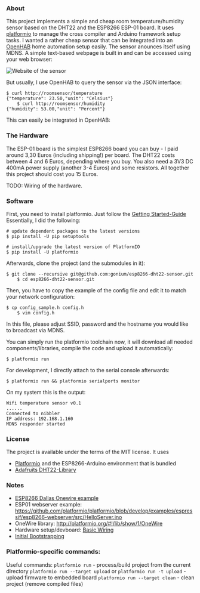 ### About

This project implements a simple and cheap room temperature/humidity sensor 
based on the DHT22 and the ESP8266 ESP-01 board. 
It uses [platformio](http://platformio.org) to manage the cross compiler and
Arduino framework setup tasks. I wanted a rather cheap sensor that can be integrated
into an [OpenHAB](http://openhab.org) home automation setup easily. The sensor
anounces itself using MDNS. A simple text-based webpage is built in and can be 
accessed using your web browser:

![Website of the sensor](https://raw.githubusercontent.com/gonium/esp8266-dht22-sensor/master/images/webbrowser.png)

But usually, I use OpenHAB to query the sensor via the JSON interface:

    $ curl http://roomsensor/temperature
    {"temperature": 23.50,"unit": "Celsius"}
		$ curl http://roomsensor/humidity
    {"humidity": 53.00,"unit": "Percent"}

This can easily be integrated in OpenHAB:

### The Hardware

The ESP-01 board is the simplest ESP8266 board you can buy - I paid around 3,30 
Euros (including shipping!) per board. The DHT22 costs between 4 and 6 Euros, 
depending where you buy. You also need a 3V3 DC 400mA power supply 
(another 3-4 Euros) and some resistors. All together this project should cost you 
15 Euros.

TODO: Wiring of the hardware.

### Software

First, you need to install platformio. Just follow the [Getting Started-Guide](http://platformio.org/#!/get-started)
Essentially, I did the following:

    # update dependent packages to the latest versions
    $ pip install -U pip setuptools

    # install/upgrade the latest version of PlatformIO
    $ pip install -U platformio

Afterwards, clone the project (and the submodules in it):

    $ git clone --recursive git@github.com:gonium/esp8266-dht22-sensor.git
		$ cd esp8266-dht22-sensor.git

Then, you have to copy the example of the config file and edit it to match 
your network configuration:

    $ cp config_sample.h config.h
		$ vim config.h

In this file, please adjust SSID, password and the hostname you would like to 
broadcast via MDNS.

You can simply run the platformio toolchain now, it will download all 
needed components/libraries, compile the code and upload it automatically:

    $ platformio run

For development, I directly attach to the serial console afterwards:

    $ platformio run && platformio serialports monitor

On my system this is the output:

    Wifi temperature sensor v0.1
    ......
    Connected to nibbler
    IP address: 192.168.1.160
    MDNS responder started

### License

The project is available under the terms of the MIT license. It uses 
 * [Platformio](http://platformio.org) and the ESP8266-Arduino
   environment that is bundled
 * [Adafruits DHT22-Library](https://github.com/adafruit/DHT-sensor-library)


### Notes

* [ESP8266 Dallas Onewire example](http://iot-playground.com/2-uncategorised/41-esp8266-ds18b20-temperature-sensor-arduino-ide)
* ESP01 webserver example: https://github.com/platformio/platformio/blob/develop/examples/espressif/esp8266-webserver/src/HelloServer.ino
* OneWire library: http://platformio.org/#!/lib/show/1/OneWire
* Hardware setup/devboard: [Basic Wiring](http://www.esp8266.com/wiki/doku.php?id=getting-started-with-the-esp8266)
* [Initial Bootstrapping](http://williamdurand.fr/2015/03/17/playing-with-a-esp8266-wifi-module/)



### Platformio-specific commands:

Useful commands:
`platformio run` - process/build project from the current directory
`platformio run --target upload` or `platformio run -t upload` - upload firmware to embedded board
`platformio run --target clean` - clean project (remove compiled files)
